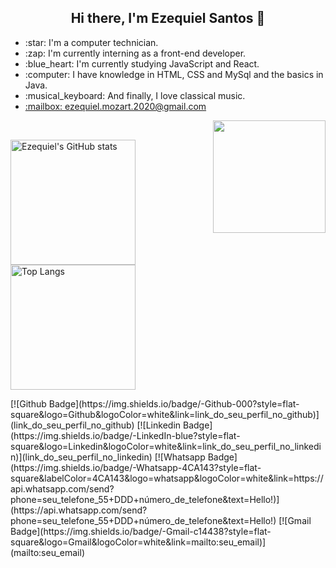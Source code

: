 <h2 align = center> Hi there, I'm Ezequiel Santos 👋 </h2>

  <ul>
     <li>:star: I'm a computer technician.</li>
     <li>:zap: I'm currently interning as a front-end developer.</li>
     <li>:blue_heart: I'm currently studying JavaScript and React.</li>
     <li>:computer: I have knowledge in HTML, CSS and MySql and the basics in Java.</li>
     <li>:musical_keyboard: And finally, I love classical music.</li>
     <li><a href="https://pt-br.reactjs.org/">:mailbox: ezequiel.mozart.2020@gmail.com</a></li>
  </ul>
  
  <img height="180" align="right" src="https://user-images.githubusercontent.com/77730400/112043548-8e297880-8b27-11eb-9e45-7433d36ca9f6.gif">

  
  <br/>
<p class="has-line-data" data-line-start="0" data-line-end="1">
<img src="https://github-readme-stats.vercel.app/api?username=ezequielsan&amp;show_icons=true&amp;theme=tokyonight" alt="Ezequiel's GitHub stats" height="200" > 
<a href="https://github.com/ezequielsan/github-readme-stats"><img src="https://github-readme-stats.vercel.app/api/top-langs/?username=ezequielsan&amp;layout=compact" alt="Top Langs" height="200">
</a>
</p>
[![Github Badge](https://img.shields.io/badge/-Github-000?style=flat-square&logo=Github&logoColor=white&link=link_do_seu_perfil_no_github)](link_do_seu_perfil_no_github)
[![Linkedin Badge](https://img.shields.io/badge/-LinkedIn-blue?style=flat-square&logo=Linkedin&logoColor=white&link=link_do_seu_perfil_no_linkedin)](link_do_seu_perfil_no_linkedin)
[![Whatsapp Badge](https://img.shields.io/badge/-Whatsapp-4CA143?style=flat-square&labelColor=4CA143&logo=whatsapp&logoColor=white&link=https://api.whatsapp.com/send?phone=seu_telefone_55+DDD+número_de_telefone&text=Hello!)](https://api.whatsapp.com/send?phone=seu_telefone_55+DDD+número_de_telefone&text=Hello!)
[![Gmail Badge](https://img.shields.io/badge/-Gmail-c14438?style=flat-square&logo=Gmail&logoColor=white&link=mailto:seu_email)](mailto:seu_email)


  



<!--
**ezequielsan/ezequielsan** is a ✨ _special_ ✨ repository because its `README.md` (this file) appears on your GitHub profile.

Here are some ideas to get you started:

- 🔭 I’m currently working on ...
- 🌱 I’m currently learning ...
- 👯 I’m looking to collaborate on ...
- 🤔 I’m looking for help with ...
- 💬 Ask me about ...
- 📫 How to reach me: ...
- 😄 Pronouns: ...
- ⚡ Fun fact: ...
-->
